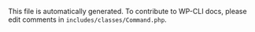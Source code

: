 This file is automatically generated. To contribute to WP-CLI docs, please edit comments in `includes/classes/Command.php`.